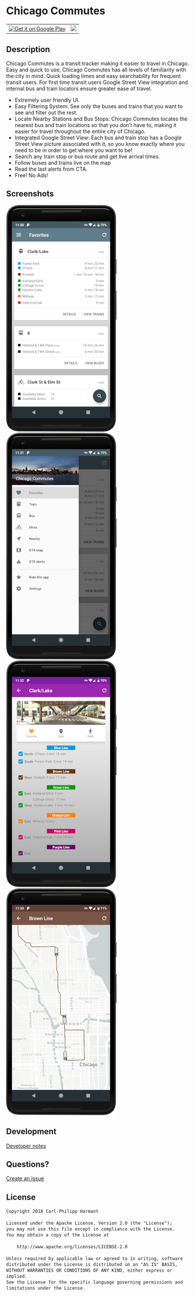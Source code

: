# Chicago Commutes
<table border="0">
    <tr>
        <td>
            <a href="https://play.google.com/store/apps/details?id=fr.cph.chicago"/>
                <img alt="Get it on Google Play" src="https://play.google.com/intl/en_us/badges/images/apps/en-play-badge-border.png" width="200"/>
            </a>
        </td>
        <td>
            <a href="https://f-droid.org/en/packages/fr.cph.chicago.foss"/>
                <img src="https://f-droid.org/badge/get-it-on.png" width="200">
            </a>
        </td>
    </tr>
</table>

## Description

Chicago Commutes is a transit tracker making it easier to travel in Chicago. Easy and quick to use, Chicago Commutes has all levels of familiarity with the city in mind. Quick loading times and easy searchability for frequent transit users. For first time transit users Google Street View integration and internal bus and train locators ensure greater ease of travel.
* Extremely user friendly UI.
* Easy Filtering System: See only the buses and trains that you want to see and filter out the rest.
* Locate Nearby Stations and Bus Stops: Chicago Commutes locates the nearest bus and train locations so that you don’t have to, making it easier for travel throughout the entire city of Chicago.
* Integrated Google Street View: Each bus and train stop has a Google Street View picture associated with it, so you know exactly where you need to be in order to get where you want to be!
* Search any train stop or bus route and get live arrival times.
* Follow buses and trains live on the map
* Read the last alerts from CTA.
* Free! No Ads!

## Screenshots
![](screenshots/1.png)
![](screenshots/2.png)
![](screenshots/3.png)
![](screenshots/4.png)

## Development

[Developer notes](DEV.md)

## Questions?
[Create an issue](https://github.com/carlphilipp/chicago-commutes/issues/new)

## License
```
Copyright 2018 Carl-Philipp Harmant

Licensed under the Apache License, Version 2.0 (the "License");
you may not use this file except in compliance with the License.
You may obtain a copy of the License at

    http://www.apache.org/licenses/LICENSE-2.0

Unless required by applicable law or agreed to in writing, software
distributed under the License is distributed on an "AS IS" BASIS,
WITHOUT WARRANTIES OR CONDITIONS OF ANY KIND, either express or implied.
See the License for the specific language governing permissions and
limitations under the License.
```
